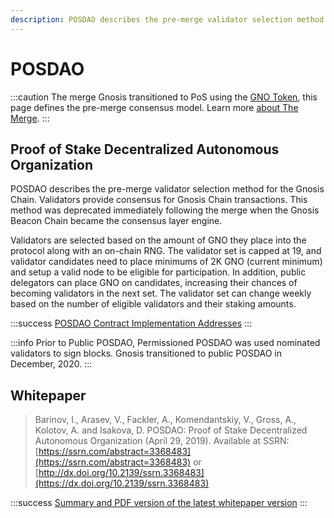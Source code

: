 ```yaml
---
description: POSDAO describes the pre-merge validator selection method for the Gnosis Chain. 
---
```


# POSDAO

:::caution The merge
Gnosis transitioned to PoS using the [GNO Token](/about/tokens/gno), this page defines the pre-merge consensus model. Learn more [about The Merge](/specs/consensus/).
:::

## Proof of Stake Decentralized Autonomous Organization

POSDAO describes the pre-merge validator selection method for the Gnosis Chain.  Validators provide consensus for Gnosis Chain transactions. This method was deprecated immediately following the merge when the Gnosis Beacon Chain became the consensus layer engine.

Validators are selected based on the amount of GNO they place into the protocol along with an on-chain RNG. The validator set is capped at 19, and validator candidates need to place minimums of 2K GNO (current minimum) and setup a valid node to be eligible for participation. In addition, public delegators can place GNO on candidates, increasing their chances of becoming validators in the next set. The validator set can change weekly based on the number of eligible validators and their staking amounts.

:::success [POSDAO Contract Implementation Addresses](https://github.com/poanetwork/poa-chain-spec/blob/dai/contracts.json#L9)
:::

:::info
Prior to Public POSDAO, Permissioned POSDAO was used nominated validators to sign blocks. Gnosis transitioned to public POSDAO in December, 2020.
:::

## Whitepaper

> Barinov, I., Arasev, V., Fackler, A., Komendantskiy, V., Gross, A., Kolotov, A. and Isakova, D. POSDAO: Proof of Stake Decentralized Autonomous Organization (April 29, 2019). Available at SSRN: [https://ssrn.com/abstract=3368483](https://ssrn.com/abstract=3368483) or [http://dx.doi.org/10.2139/ssrn.3368483](https://dx.doi.org/10.2139/ssrn.3368483)

:::success [Summary and PDF version of the latest whitepaper version](https://forum.poa.network/t/posdao-white-paper/2208)
:::